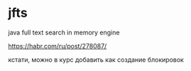 # jfts
java full text search in memory engine


https://habr.com/ru/post/278087/

кстати, можно в курс добавить как создание блокировок